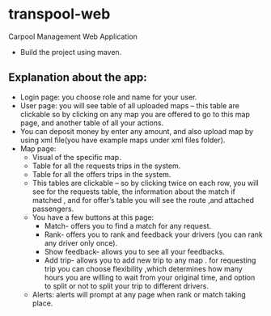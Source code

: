 # transpool-web
Carpool Management Web Application
 - Build the project using maven.
 
Explanation about the app:
--------------------------
   
- Login page: you choose role and name for your user.
- User page: you will see table of all uploaded maps – this table are clickable so by clicking on any map you are offered to go to this map page, and another table of all your actions.
- You can deposit money by enter any amount, and also upload map by using xml file(you have example maps under xml files folder).
- Map page: 
   - Visual of the specific map.
   - Table for all the requests trips in the system.
   - Table for all the offers trips in the system.
   - This tables are clickable – so by clicking twice on each row, you will see for the requests table, the information about the match if matched , and for offer’s table you will see the route ,and attached passengers.
   - You have a few buttons at this page:
       - Match- offers you to find a match for any request.
       - Rank- offers you to rank and feedback your drivers (you can rank any driver only once).
       - Show feedback- allows you to see all your feedbacks.
       - Add trip- allows you to add new trip to any map . for requesting trip you can choose flexibility ,which determines how many hours you are willing to wait from your original time, and option to split or not to split your trip to different drivers.
  - Alerts: alerts will prompt at any page when rank or match taking place.

